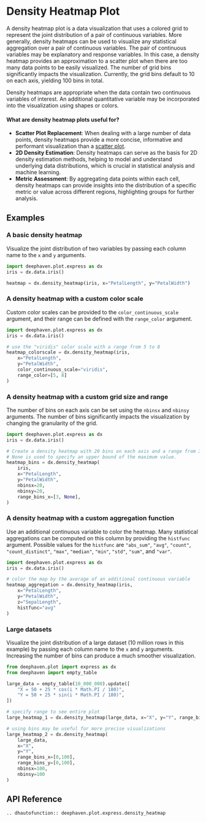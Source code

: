 # Density Heatmap Plot

A density heatmap plot is a data visualization that uses a colored grid to represent the joint distribution of a pair of continuous variables. More generally, density heatmaps can be used to visualize any statistical aggregation over a pair of continuous variables. The pair of continuous variables may be explanatory and response variables. In this case, a density heatmap provides an approximation to a scatter plot when there are too many data points to be easily visualized. The number of grid bins significantly impacts the visualization. Currently, the grid bins default to 10 on each axis, yielding 100 bins in total.

Density heatmaps are appropriate when the data contain two continuous variables of interest. An additional quantitative variable may be incorporated into the visualization using shapes or colors.

#### What are density heatmap plots useful for? 

- **Scatter Plot Replacement**: When dealing with a large number of data points, density heatmaps provide a more concise, informative and performant visualization than a [scatter plot](scatter.md).
- **2D Density Estimation**: Density heatmaps can serve as the basis for 2D density estimation methods, helping to model and understand underlying data distributions, which is crucial in statistical analysis and machine learning.
- **Metric Assessment**: By aggregating data points within each cell, density heatmaps can provide insights into the distribution of a specific metric or value across different regions, highlighting groups for further analysis.

## Examples

### A basic density heatmap

Visualize the joint distribution of two variables by passing each column name to the `x` and `y` arguments.

```python order=heatmap,iris
import deephaven.plot.express as dx
iris = dx.data.iris()

heatmap = dx.density_heatmap(iris, x="PetalLength", y="PetalWidth")
```

### A density heatmap with a custom color scale

Custom color scales can be provided to the `color_continuous_scale` argument, and their range can be defined with the `range_color` argument.

```py order=heatmap_colorscale,iris
import deephaven.plot.express as dx
iris = dx.data.iris()

# use the "viridis" color scale with a range from 5 to 8
heatmap_colorscale = dx.density_heatmap(iris,
    x="PetalLength", 
    y="PetalWidth", 
    color_continuous_scale="viridis", 
    range_color=[5, 8]
)
```

### A density heatmap with a custom grid size and range

The number of bins on each axis can be set using the `nbinsx` and `nbinsy` arguments. The number of bins significantly impacts the visualization by changing the granularity of the grid.

```py order=heatmap_bins,iris
import deephaven.plot.express as dx
iris = dx.data.iris()

# Create a density heatmap with 20 bins on each axis and a range from 3 to the maximum value for the x-axis. 
# None is used to specify an upper bound of the maximum value.
heatmap_bins = dx.density_heatmap(
    iris, 
    x="PetalLength", 
    y="PetalWidth", 
    nbinsx=20,
    nbinsy=20,
    range_bins_x=[3, None],  
)
```

### A density heatmap with a custom aggregation function

Use an additional continuous variable to color the heatmap. Many statistical aggregations can be computed on this column by providing the `histfunc` argument. Possible values for the `histfunc` are `"abs_sum"`, `"avg"`, `"count"`, `"count_distinct"`, `"max"`, `"median"`, `"min"`, `"std"`, `"sum"`, and `"var"`.

```py order=heatmap_aggregation,iris
import deephaven.plot.express as dx
iris = dx.data.iris()

# color the map by the average of an additional continuous variable
heatmap_aggregation = dx.density_heatmap(iris, 
    x="PetalLength", 
    y="PetalWidth", 
    z="SepalLength", 
    histfunc="avg"
)
```

### Large datasets

Visualize the joint distribution of a large dataset (10 million rows in this example) by passing each column name to the `x` and `y` arguments. Increasing the number of bins can produce a much smoother visualization.

```python order=large_heatmap_2,large_heatmap_1,large_data
from deephaven.plot import express as dx
from deephaven import empty_table

large_data = empty_table(10_000_000).update([
    "X = 50 + 25 * cos(i * Math.PI / 180)",
    "Y = 50 + 25 * sin(i * Math.PI / 180)",
])

# specify range to see entire plot
large_heatmap_1 = dx.density_heatmap(large_data, x="X", y="Y", range_bins_x=[0,100], range_bins_y=[0,100])

# using bins may be useful for more precise visualizations
large_heatmap_2 = dx.density_heatmap(
    large_data,
    x="X",
    y="Y",
    range_bins_x=[0,100],
    range_bins_y=[0,100],
    nbinsx=100, 
    nbinsy=100
)
```

## API Reference
```{eval-rst}
.. dhautofunction:: deephaven.plot.express.density_heatmap
```